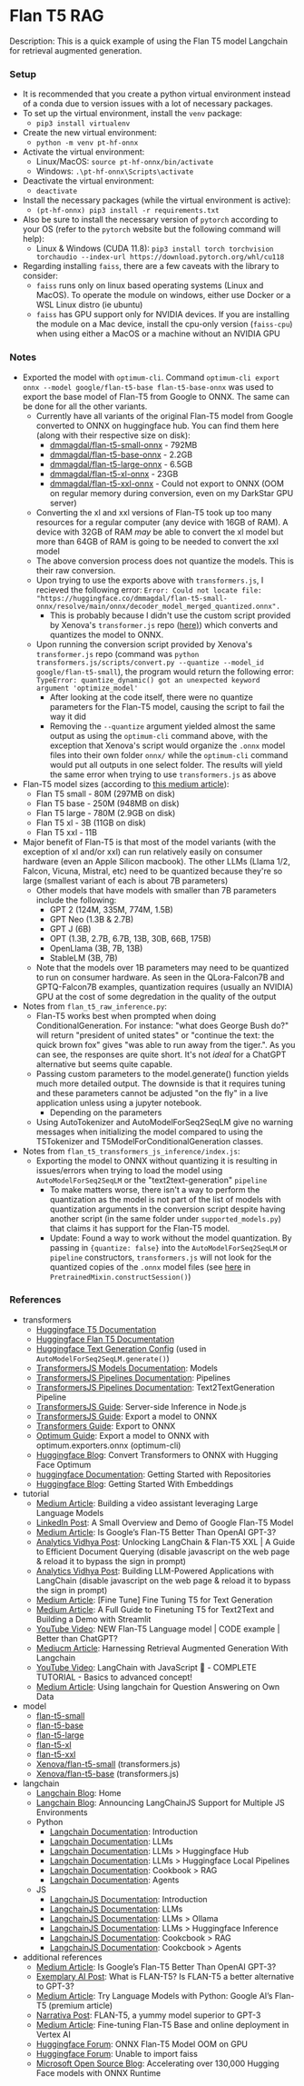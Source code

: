# Flan T5 RAG

Description: This is a quick example of using the Flan T5 model Langchain for retrieval augmented generation. 


### Setup

 - It is recommended that you create a python virtual environment instead of a conda due to version issues with a lot of necessary packages.
 - To set up the virtual environment, install the `venv` package:
     - `pip3 install virtualenv`
 - Create the new virtual environment:
     - `python -m venv pt-hf-onnx`
 - Activate the virtual environment:
     - Linux/MacOS: `source pt-hf-onnx/bin/activate`
     - Windows: `.\pt-hf-onnx\Scripts\activate`
 - Deactivate the virtual environment:
     - `deactivate`
 - Install the necessary packages (while the virtual environment is active):
     - `(pt-hf-onnx) pip3 install -r requirements.txt`
 - Also be sure to install the necessary version of `pytorch` according to your OS (refer to the `pytorch` website but the following command will help):
     - Linux & Windows (CUDA 11.8): `pip3 install torch torchvision torchaudio --index-url https://download.pytorch.org/whl/cu118`
 - Regarding installing `faiss`, there are a few caveats with the library to consider:
     - `faiss` runs only on linux based operating systems (Linux and MacOS). To operate the module on windows, either use Docker or a WSL Linux distro (ie ubuntu)
     - `faiss` has GPU support only for NVIDIA devices. If you are installing the module on a Mac device, install the cpu-only version (`faiss-cpu`) when using either a MacOS or a machine without an NVIDIA GPU


### Notes

 - Exported the model with `optimum-cli`. Command `optimum-cli export onnx --model google/flan-t5-base flan-t5-base-onnx` was used to export the base model of Flan-T5 from Google to ONNX. The same can be done for all the other variants.
     - Currently have all variants of the original Flan-T5 model from Google converted to ONNX on huggingface hub. You can find them here (along with their respective size on disk):
         - [dmmagdal/flan-t5-small-onnx](https://huggingface.co/dmmagdal/flan-t5-small-onnx) - 792MB
         - [dmmagdal/flan-t5-base-onnx](https://huggingface.co/dmmagdal/flan-t5-base-onnx) - 2.2GB
         - [dmmagdal/flan-t5-large-onnx](https://huggingface.co/dmmagdal/flan-t5-large-onnx) - 6.5GB
         - [dmmagdal/flan-t5-xl-onnx](https://huggingface.co/dmmagdal/flan-t5-xl-onnx) - 23GB
         - [dmmagdal/flan-t5-xxl-onnx](https://huggingface.co/dmmagdal/flan-t5-xxl-onnx) - Could not export to ONNX (OOM on regular memory during conversion, even on my DarkStar GPU server)
     - Converting the xl and xxl versions of Flan-T5 took up too many resources for a regular computer (any device with 16GB of RAM). A device with 32GB of RAM *may* be able to convert the xl model but more than 64GB of RAM is going to be needed to convert the xxl model
     - The above conversion process does not quantize the models. This is their raw conversion.
     - Upon trying to use the exports above with `transformers.js`, I recieved the following error: `Error: Could not locate file: "https://huggingface.co/dmmagdal/flan-t5-small-onnx/resolve/main/onnx/decoder_model_merged_quantized.onnx".`
         - This is probably because I didn't use the custom script provided by Xenova's `transformer.js` repo ([here)](https://github.com/xenova/transformers.js/blob/main/scripts/convert.py)) which converts and quantizes the model to ONNX.
     - Upon running the conversion script provided by Xenova's `transformer.js` repo (command was `python transformers.js/scripts/convert.py --quantize --model_id google/flan-t5-small`), the program would return the following error: `TypeError: quantize_dynamic() got an unexpected keyword argument 'optimize_model'`
         - After looking at the code itself, there were no quantize parameters for the Flan-T5 model, causing the script to fail the way it did
         - Removing the `--quantize` argument yielded almost the same output as using the `optimum-cli` command above, with the exception that Xenova's script would organize the `.onnx` model files into their own folder `onnx/` while the `optimum-cli` command would put all outputs in one select folder. The results will yield the same error when trying to use `transformers.js` as above
 - Flan-T5 model sizes (according to [this medium article](https://medium.com/@koki_noda/try-language-models-with-python-google-ais-flan-t5-ba72318d3be6)):
     - Flan T5 small - 80M (297MB on disk)
     - Flan T5 base - 250M (948MB on disk)
     - Flan T5 large - 780M (2.9GB on disk)
     - Flan T5 xl - 3B (11GB on disk)
     - Flan T5 xxl - 11B
 - Major benefit of Flan-T5 is that most of the model variants (with the exception of xl and/or xxl) can run relatively easily on consumer hardware (even an Apple Silicon macbook). The other LLMs (Llama 1/2, Falcon, Vicuna, Mistral, etc) need to be quantized because they're so large (smallest variant of each is about 7B parameters)
     - Other models that have models with smaller than 7B parameters include the following:
         - GPT 2 (124M, 335M, 774M, 1.5B)
         - GPT Neo (1.3B & 2.7B)
         - GPT J (6B)
         - OPT (1.3B, 2.7B, 6.7B, 13B, 30B, 66B, 175B)
         - OpenLlama (3B, 7B, 13B)
         - StableLM (3B, 7B)
     - Note that the models over 1B parameters may need to be quantized to run on consumer hardware. As seen in the QLora-Falcon7B and GPTQ-Falcon7B examples, quantization requires (usually an NVIDIA) GPU at the cost of some degredation in the quality of the output
 - Notes from `flan_t5_raw_inference.py`:
     - Flan-T5 works best when prompted when doing ConditionalGeneration. For instance: "what does George Bush do?" will return "president of united states" or "continue the text: the quick brown fox" gives "was able to run away from the tiger.". As you can see, the responses are quite short. It's not *ideal* for a ChatGPT alternative but seems quite capable.
     - Passing custom parameters to the model.generate() function yields much more detailed output. The downside is that it requires tuning and these parameters cannot be adjusted "on the fly" in a live application unless using a jupyter notebook.
         - Depending on the parameters 
     - Using AutoTokenizer and AutoModelForSeq2SeqLM give no warning messages when initializing the model compared to using the T5Tokenizer and T5ModelForConditionalGeneration classes.
 - Notes from `flan_t5_transformers_js_inference/index.js`:
     - Exporting the model to ONNX without quantizing it is resulting in issues/errors when trying to load the model using `AutoModelForSeq2SeqLM` or the "text2text-generation" `pipeline`
         - To make matters worse, there isn't a way to perform the quantization as the model is not part of the list of models with quantization arguments in the conversion script despite having another script (in the same folder under `supported_models.py`) that claims it has support for the Flan-T5 model.
         - Update: Found a way to work without the model quantization. By passing in `{quantize: false}` into the `AutoModelForSeq2SeqLM` or `pipeline` constructors, `transformers.js` will not look for the quantized copies of the `.onnx` model files (see [here](https://github.com/xenova/transformers.js/blob/main/src/models.js#L123) in `PretrainedMixin.constructSession()`)


### References

 - transformers
     - [Huggingface T5 Documentation](https://huggingface.co/docs/transformers/model_doc/t5)
     - [Huggingface Flan T5 Documentation](https://huggingface.co/docs/transformers/model_doc/flan-t5)
     - [Huggingface Text Generation Config](https://huggingface.co/docs/transformers/v4.35.2/en/main_classes/text_generation#transformers.GenerationConfig) (used in `AutoModelForSeq2SeqLM.generate()`)
     - [TransformersJS Models Documentation](https://huggingface.co/docs/transformers.js/api/models): Models
     - [TransformersJS Pipelines Documentation](https://huggingface.co/docs/transformers.js/pipelines): Pipelines
     - [TransformersJS Pipelines Documentation](https://huggingface.co/docs/transformers.js/api/pipelines#module_pipelines.Text2TextGenerationPipeline): Text2TextGeneration Pipeline
     - [TransformersJS Guide](https://huggingface.co/docs/transformers.js/tutorials/node): Server-side Inference in Node.js
     - [TransformersJS Guide](https://huggingface.co/docs/transformers.js/custom_usage#convert-your-models-to-onnx): Export a model to ONNX
     - [Transformers Guide](https://huggingface.co/docs/transformers/serialization): Export to ONNX
     - [Optimum Guide](https://huggingface.co/docs/optimum/exporters/onnx/usage_guides/export_a_model): Export a model to ONNX with optimum.exporters.onnx (optimum-cli)
     - [Huggingface Blog](https://huggingface.co/blog/convert-transformers-to-onnx): Convert Transformers to ONNX with Hugging Face Optimum
     - [huggingface Documentation](https://huggingface.co/docs/hub/repositories-getting-started): Getting Started with Repositories
     - [Huggingface Blog](https://huggingface.co/blog/getting-started-with-embeddings): Getting Started With Embeddings
 - tutorial
     - [Medium Article](https://blog.searce.com/building-a-video-assistant-leveraging-large-language-models-2e964e4eefa1): Building a video assistant leveraging Large Language Models
     - [LinkedIn Post](https://www.linkedin.com/pulse/small-overview-demo-o-google-flan-t5-model-balayogi-g/): A Small Overview and Demo of Google Flan-T5 Model
     - [Medium Article](https://betterprogramming.pub/is-google-flan-t5-better-than-openai-gpt-3-187fdaccf3a6): Is Google’s Flan-T5 Better Than OpenAI GPT-3?
     - [Analytics Vidhya Post](https://www.analyticsvidhya.com/blog/2023/09/unlocking-langchain-flan-t5-xxl-a-guide-to-efficient-document-querying/): Unlocking LangChain & Flan-T5 XXL | A Guide to Efficient Document Querying (disable javascript on the web page & reload it to bypass the sign in prompt)
     - [Analytics Vidhya Post](https://www.analyticsvidhya.com/blog/2023/07/building-llm-powered-applications-with-langchain/): Building LLM-Powered Applications with LangChain (disable javascript on the web page & reload it to bypass the sign in prompt)
     - [Medium Article](https://medium.com/@xiaohan_63326/fine-tune-fine-tuning-t5-for-text-generation-c51ed54a7941): [Fine Tune] Fine Tuning T5 for Text Generation
     - [Medium Article](https://medium.com/nlplanet/a-full-guide-to-finetuning-t5-for-text2text-and-building-a-demo-with-streamlit-c72009631887): A Full Guide to Finetuning T5 for Text2Text and Building a Demo with Streamlit
     - [YouTube Video](https://www.youtube.com/watch?v=_Qf_SiCLzw4&ab_channel=code_your_own_AI): NEW Flan-T5 Language model | CODE example | Better than ChatGPT?
     - [Mediucm Article](https://betterprogramming.pub/harnessing-retrieval-augmented-generation-with-langchain-2eae65926e82): Harnessing Retrieval Augmented Generation With Langchain
     - [YouTube Video](https://www.youtube.com/watch?v=mAYS4d0hrek&ab_channel=CodingCrashcourses): LangChain with JavaScript 🦜️ - COMPLETE TUTORIAL - Basics to advanced concept!
     - [Medium Article](https://medium.com/@onkarmishra/using-langchain-for-question-answering-on-own-data-3af0a82789ed): Using langchain for Question Answering on Own Data
 - model
     - [flan-t5-small](https://huggingface.co/google/flan-t5-small)
     - [flan-t5-base](https://huggingface.co/google/flan-t5-base)
     - [flan-t5-large](https://huggingface.co/google/flan-t5-large)
     - [flan-t5-xl](https://huggingface.co/google/flan-t5-xl)
     - [flan-t5-xxl](https://huggingface.co/google/flan-t5-xxl)
     - [Xenova/flan-t5-small](https://huggingface.co/Xenova/flan-t5-small) (transformers.js)
     - [Xenova/flan-t5-base](https://huggingface.co/Xenova/flan-t5-base) (transformers.js)
 - langchain
     - [Langchain Blog](https://blog.langchain.dev/): Home
     - [Langchain Blog](https://blog.langchain.dev/js-envs/): Announcing LangChainJS Support for Multiple JS Environments
     - Python
        - [Langchain Documentation](https://python.langchain.com/docs/get_started/introduction/): Introduction
        - [Langchain Documentation](https://python.langchain.com/docs/modules/model_io/llms/): LLMs 
        - [Langchain Documentation](https://python.langchain.com/docs/integrations/llms/huggingface_hub): LLMs > Huggingface Hub
        - [Langchain Documentation](https://python.langchain.com/docs/integrations/llms/huggingface_pipelines): LLMs > Huggingface Local Pipelines
        - [Langchain Documentation](https://python.langchain.com/docs/expression_language/cookbook/retrieval): Cookbook > RAG 
        - [Langchain Documentation](https://python.langchain.com/docs/modules/agents/): Agents 
     - JS
        - [LangchainJS Documentation](https://js.langchain.com/docs/get_started/introduction/): Introduction 
        - [LangchainJS Documentation](https://js.langchain.com/docs/integrations/llms/): LLMs
        - [LangchainJS Documentation](https://js.langchain.com/docs/integrations/llms/ollama): LLMs > Ollama 
        - [LangchainJS Documentation](https://js.langchain.com/docs/integrations/llms/huggingface_inference): LLMs > Huggingface Inference 
        - [LangchainJS Documentation](https://js.langchain.com/docs/expression_language/cookbook/retrieval): Cookcbook > RAG
        - [LangchainJS Documentation](https://js.langchain.com/docs/expression_language/cookbook/agents): Cookcbook > Agents
 - additional references
     - [Medium Article](https://betterprogramming.pub/is-google-flan-t5-better-than-openai-gpt-3-187fdaccf3a6): Is Google’s Flan-T5 Better Than OpenAI GPT-3?
     - [Exemplary AI Post](https://exemplary.ai/blog/flan-t5): What is FLAN-T5? Is FLAN-T5 a better alternative to GPT-3?
     - [Medium Article](https://medium.com/@koki_noda/try-language-models-with-python-google-ais-flan-t5-ba72318d3be6): Try Language Models with Python: Google AI’s Flan-T5 (premium article)
     - [Narrativa Post](https://www.narrativa.com/flan-t5-a-yummy-model-superior-to-gpt-3/): FLAN-T5, a yummy model superior to GPT-3
     - [Medium Article](https://medium.com/google-cloud/finetuning-flan-t5-base-and-online-deployment-in-vertex-ai-bf099c3a4a86): Fine-tuning Flan-T5 Base and online deployment in Vertex AI
     - [Huggingface Forum](https://discuss.huggingface.co/t/onnx-flan-t5-model-oom-on-gpu/36342): ONNX Flan-T5 Model OOM on GPU
     - [Huggingface Forum](https://discuss.huggingface.co/t/unable-to-import-faiss/3439): Unable to import faiss
     - [Microsoft Open Source Blog](https://cloudblogs.microsoft.com/opensource/2023/10/04/accelerating-over-130000-hugging-face-models-with-onnx-runtime/): Accelerating over 130,000 Hugging Face models with ONNX Runtime